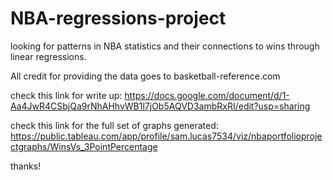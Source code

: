 # NBA-regressions-project
looking for patterns in NBA statistics and their connections to wins through linear regressions.

All credit for providing the data goes to basketball-reference.com

check this link for write up: https://docs.google.com/document/d/1-Aa4JwR4CSbjQa9rNhAHhvWB1l7jOb5AQVD3ambRxRI/edit?usp=sharing

check this link for the full set of graphs generated: https://public.tableau.com/app/profile/sam.lucas7534/viz/nbaportfolioprojectgraphs/WinsVs_3PointPercentage

thanks!

